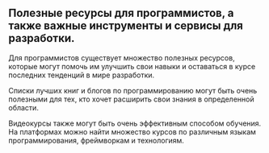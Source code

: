 ## Полезные ресурсы для программистов, а также важные инструменты и сервисы для разработки.

Для программистов существует множество полезных ресурсов, которые могут помочь им улучшить свои навыки и оставаться в курсе последних тенденций в мире разработки.

Списки лучших книг и блогов по программированию могут быть очень полезными для тех, кто хочет расширить свои знания в определенной области.

Видеокурсы также могут быть очень эффективным способом обучения. На платформах можно найти множество курсов по различным языкам программирования, фреймворкам и технологиям.
